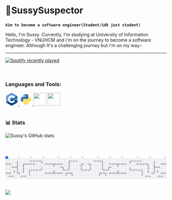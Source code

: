 # 💫SussySuspector

**`Aim to become a software engineer(Student/idk just student)`**

Hello, I'm Sussy. Currently, I'm studying at University of Information Technology - VNUHCM and i'm on the journey to become a software engineer. Although It's a challenging journey but i'm on my way🎶

---
<div align="left">
  <a href="https://open.spotify.com/user/31rsru3dr4cpgbpbekn4tot7t2jy">
    <img src="https://spotify-recently-played-readme.vercel.app/api?user=31rsru3dr4cpgbpbekn4tot7t2jy&count=1" alt="Spotify recently played"  />
  </a>
</div>

<br/>

#

<h3 align="left">Languages and Tools:</h3>
<p align="left"> 
  <a href="https://www.w3schools.com/cpp/" target="_blank" rel="noreferrer"> 
    <img src="https://raw.githubusercontent.com/devicons/devicon/master/icons/cplusplus/cplusplus-original.svg" alt="cplusplus" width="40" height="40"/> 
  </a> 
  <a href="https://www.python.org" target="_blank" rel="noreferrer"> 
      <img src="https://raw.githubusercontent.com/devicons/devicon/master/icons/python/python-original.svg" alt="python" width="40" height="40"/> 
  </a>
  <a>
    <img src="https://cdn.jsdelivr.net/gh/devicons/devicon@latest/icons/archlinux/archlinux-original.svg" width="40" height="40"/>      
  </a>
  <a>
    <img src="https://cdn.jsdelivr.net/gh/devicons/devicon@latest/icons/linux/linux-original.svg" width="40" height="40" />
  </a>
          
</p>

#

### 📊 Stats

![Sussy's GitHub stats](https://github-readme-stats.vercel.app/api?username=sussysuspector&show_icons=true&theme=gruvbox)

<!-- ![GitHub Streak](https://streak-stats.demolab.com?user=SussySuspectort&theme=gruvbox&border_radius=4.5) -->

#
<br/>
<picture>
  <source media="(prefers-color-scheme: dark)" srcset="https://raw.githubusercontent.com/SussySuspector/SussySuspector/output/pacman-contribution-graph-dark.svg">
  <source media="(prefers-color-scheme: light)" srcset="https://raw.githubusercontent.com/SussySuspector/SussySuspector/output/pacman-contribution-graph.svg">
  <img alt="pacman contribution graph" src="https://raw.githubusercontent.com/SussySuspector/SussySuspector/output/pacman-contribution-graph.svg">
</picture>




###

<div align="left">
  <img src="https://visitor-badge.laobi.icu/badge?page_id=SussySuspector.SussySuspector&"  />
</div>

###
